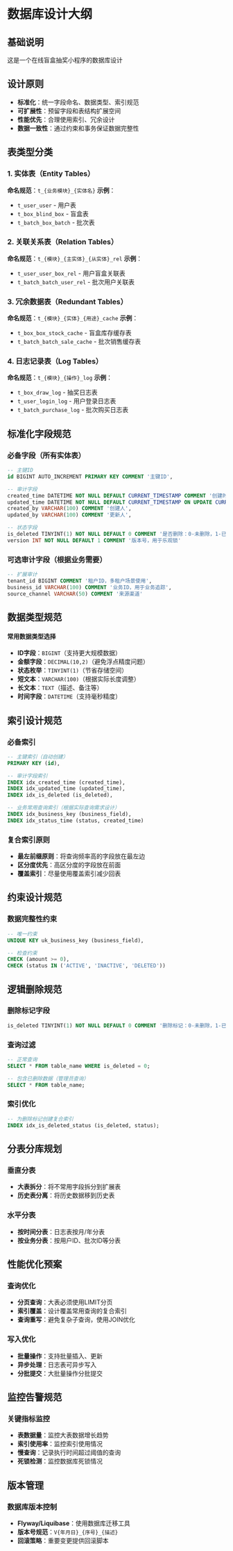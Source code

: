 
# 数据库设计大纲

## 基础说明
这是一个在线盲盒抽奖小程序的数据库设计

## 设计原则
- **标准化**：统一字段命名、数据类型、索引规范
- **可扩展性**：预留字段和表结构扩展空间
- **性能优先**：合理使用索引、冗余设计
- **数据一致性**：通过约束和事务保证数据完整性

## 表类型分类

### 1. 实体表（Entity Tables）
**命名规范**：`t_{业务模块}_{实体名}`
**示例**：
- `t_user_user` - 用户表
- `t_box_blind_box` - 盲盒表
- `t_batch_box_batch` - 批次表

### 2. 关联关系表（Relation Tables）
**命名规范**：`t_{模块}_{主实体}_{从实体}_rel`
**示例**：
- `t_user_user_box_rel` - 用户盲盒关联表
- `t_batch_batch_user_rel` - 批次用户关联表

### 3. 冗余数据表（Redundant Tables）
**命名规范**：`t_{模块}_{实体}_{用途}_cache`
**示例**：
- `t_box_box_stock_cache` - 盲盒库存缓存表
- `t_batch_batch_sale_cache` - 批次销售缓存表

### 4. 日志记录表（Log Tables）
**命名规范**：`t_{模块}_{操作}_log`
**示例**：
- `t_box_draw_log` - 抽奖日志表
- `t_user_login_log` - 用户登录日志表
- `t_batch_purchase_log` - 批次购买日志表

## 标准化字段规范

### 必备字段（所有实体表）
```sql
-- 主键ID
id BIGINT AUTO_INCREMENT PRIMARY KEY COMMENT '主键ID',

-- 审计字段
created_time DATETIME NOT NULL DEFAULT CURRENT_TIMESTAMP COMMENT '创建时间',
updated_time DATETIME NOT NULL DEFAULT CURRENT_TIMESTAMP ON UPDATE CURRENT_TIMESTAMP COMMENT '更新时间',
created_by VARCHAR(100) COMMENT '创建人',
updated_by VARCHAR(100) COMMENT '更新人',

-- 状态字段
is_deleted TINYINT(1) NOT NULL DEFAULT 0 COMMENT '是否删除：0-未删除，1-已删除',
version INT NOT NULL DEFAULT 1 COMMENT '版本号，用于乐观锁'
```

### 可选审计字段（根据业务需要）
```sql
-- 扩展审计
tenant_id BIGINT COMMENT '租户ID，多租户场景使用',
business_id VARCHAR(100) COMMENT '业务ID，用于业务追踪',
source_channel VARCHAR(50) COMMENT '来源渠道'
```

## 数据类型规范

#### 常用数据类型选择
- **ID字段**：`BIGINT`（支持更大规模数据）
- **金额字段**：`DECIMAL(10,2)`（避免浮点精度问题）
- **状态枚举**：`TINYINT(1)`（节省存储空间）
- **短文本**：`VARCHAR(100)`（根据实际长度调整）
- **长文本**：`TEXT`（描述、备注等）
- **时间字段**：`DATETIME`（支持毫秒精度）

## 索引设计规范

### 必备索引
```sql
-- 主键索引（自动创建）
PRIMARY KEY (id),

-- 审计字段索引
INDEX idx_created_time (created_time),
INDEX idx_updated_time (updated_time),
INDEX idx_is_deleted (is_deleted),

-- 业务常用查询索引（根据实际查询需求设计）
INDEX idx_business_key (business_field),
INDEX idx_status_time (status, created_time)
```

### 复合索引原则
- **最左前缀原则**：将查询频率高的字段放在最左边
- **区分度优先**：高区分度的字段放在前面
- **覆盖索引**：尽量使用覆盖索引减少回表

## 约束设计规范

### 数据完整性约束
```sql
-- 唯一约束
UNIQUE KEY uk_business_key (business_field),

-- 检查约束
CHECK (amount >= 0),
CHECK (status IN ('ACTIVE', 'INACTIVE', 'DELETED'))
```

## 逻辑删除规范

### 删除标记字段
```sql
is_deleted TINYINT(1) NOT NULL DEFAULT 0 COMMENT '删除标记：0-未删除，1-已删除'
```

### 查询过滤
```sql
-- 正常查询
SELECT * FROM table_name WHERE is_deleted = 0;

-- 包含已删除数据（管理员查询）
SELECT * FROM table_name;
```

### 索引优化
```sql
-- 为删除标记创建复合索引
INDEX idx_is_deleted_status (is_deleted, status);
```

## 分表分库规划

### 垂直分表
- **大表拆分**：将不常用字段拆分到扩展表
- **历史表分离**：将历史数据移到历史表

### 水平分表
- **按时间分表**：日志表按月/年分表
- **按业务分表**：按用户ID、批次ID等分表

## 性能优化预案

### 查询优化
- **分页查询**：大表必须使用LIMIT分页
- **索引覆盖**：设计覆盖常用查询的复合索引
- **查询重写**：避免复杂子查询，使用JOIN优化

### 写入优化
- **批量操作**：支持批量插入、更新
- **异步处理**：日志表可异步写入
- **分批提交**：大批量操作分批提交

## 监控告警规范

### 关键指标监控
- **表数据量**：监控大表数据增长趋势
- **索引使用率**：监控索引使用情况
- **慢查询**：记录执行时间超过阈值的查询
- **死锁检测**：监控数据库死锁情况

## 版本管理

### 数据库版本控制
- **Flyway/Liquibase**：使用数据库迁移工具
- **版本号规范**：`V{年月日}_{序号}_{描述}`
- **回滚策略**：重要变更提供回滚脚本